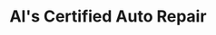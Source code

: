 ---
title: "Al's Certified Auto Repair"
url: /augusta/als-certified-auto-repair/
shop: car repair
---